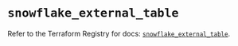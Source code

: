 # `snowflake_external_table`

Refer to the Terraform Registry for docs: [`snowflake_external_table`](https://registry.terraform.io/providers/snowflakedb/snowflake/2.3.0/docs/resources/external_table).
